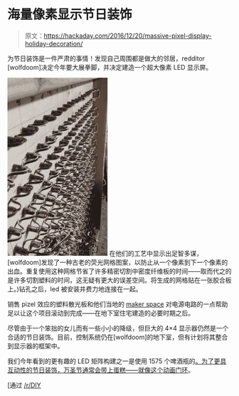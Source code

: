 # 海量像素显示节日装饰

> 原文：<https://hackaday.com/2016/12/20/massive-pixel-display-holiday-decoration/>

为节日装饰是一件严肃的事情！发现自己周围都是做大的邻居，redditor [wolfdoom]决定今年要大展拳脚，并决定建造一个超大像素 LED 显示屏。

[![LED Pixel Holiday Display](img/9676cea4c7f0cb0a2bcdefcd5734363a.png)](https://hackaday.com/wp-content/uploads/2016/12/hikxmkh.jpg) 在他们的工艺中显示出足智多谋，[wolfdoom]发现了一种古老的荧光网格图案，以防止从一个像素到下一个像素的出血。重复使用这种网格节省了许多精密切割中密度纤维板的时间——取而代之的是许多切割塑料的时间，这无疑有更大的误差空间。将生成的网格贴在一张胶合板上。)钻孔之后，led 被安装并费力地连接在一起。

销售 pizel 效应的塑料散光板和他们当地的 [maker space](http://www.hive76.org/) 对电源电路的一点帮助足以让这个项目滚动到完成——在地下室住宅建造的必要时期之后。

尽管由于一个笨拙的女儿而有一些小小的降级，但巨大的 4×4 显示器仍然是一个合适的节日装饰。目前，控制系统仍在[wolfdoom]的地下室，但有计划将其整合到显示器的框架中。

我们今年看到的更有趣的 LED 矩阵构建之一是使用 1575 个啤酒瓶的[。为了更具互动性的节日装饰，万圣节通常会带上蛋糕——就像](http://hackaday.com/2016/06/03/1575-bottle-of-beer-on-the-led-wall/)[这个动画门环](http://hackaday.com/2013/10/08/halloween-doorknocker-decoration-hack/)。

[通过 [/r/DIY](https://www.reddit.com/r/DIY/comments/5ijdpf/christmas_led_pixel_project_videodetails_in/)